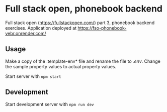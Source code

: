 # Full stack open, phonebook backend
Full stack open (https://fullstackopen.com/) part 3, phonebook backend exercises.
Application deployed at https://fso-phonebook-vebr.onrender.com/

## Usage
Make a copy of the .template-env* file and rename the file to *.env*. Change the sample property values to actual
property values.

Start server with `npm start`

## Development
Start development server with `npm run dev`